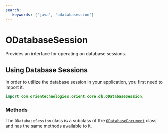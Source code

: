 ```yaml
---
search:
   keywords: ['java', 'odatabasession']
---
```


# ODatabaseSession

Provides an interface for operating on database sessions.

## Using Database Sessions

In order to utilize the database session in your application, you first need to import it.

```java
import com.orientechnologies.orient.core.db.ODatabaseSession;
```

### Methods

The `ODatabaseSession` class is a subclass of the [`ODatabaseDocument`](ODatabaseDocument.md) class and has the same methods available to it.


